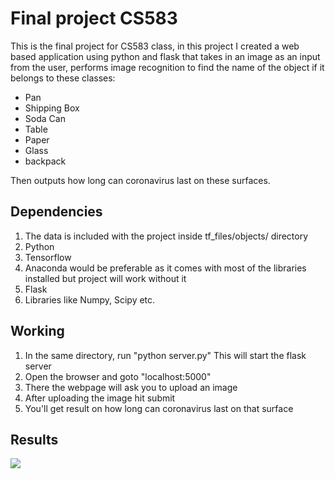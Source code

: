 # Final project CS583
This is the final project for CS583 class, in this project I created a web based application using python and flask that takes in an image as an input from the user, performs image recognition to find the name of the object if it belongs to these classes:
<ul>
<li>Pan</li>
<li>Shipping Box</li>
<li>Soda Can</li>
<li>Table</li>
<li>Paper</li>
<li>Glass</li>
<li>backpack</li>
</ul>
Then outputs how long can coronavirus last on these surfaces.

## Dependencies
1. The data is included with the project inside tf_files/objects/ directory
2. Python
3. Tensorflow
4. Anaconda would be preferable as it comes with most of the libraries installed but project will work without it
5. Flask
6. Libraries like Numpy, Scipy etc.

## Working
1. In the same directory, run "python server.py" This will start the flask server
2. Open the browser and goto "localhost:5000"
3. There the webpage will ask you to upload an image
4. After uploading the image hit submit
5. You'll get result on how long can coronavirus last on that surface

## Results
<img src = "https://serving.photos.photobox.com/9713975974609a7a01a5f0a69b516a7aed954196387da61523486fe71704feab635c01af.jpg">
